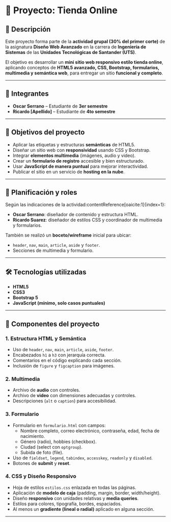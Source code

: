 # 🛒 Proyecto: Tienda Online

## 📌 Descripción
Este proyecto forma parte de la **actividad grupal (30% del primer corte)** de la asignatura **Diseño Web Avanzado** en la carrera de **Ingeniería de Sistemas** de las **Unidades Tecnológicas de Santander (UTS)**.  

El objetivo es desarrollar un **mini sitio web responsivo estilo tienda online**, aplicando conceptos de **HTML5 avanzado, CSS, Bootstrap, formularios, multimedia y semántica web**, para entregar un sitio **funcional y completo**.

---

## 👥 Integrantes
- **Oscar Serrano** – Estudiante de **3er semestre**  
- **Ricardo [Apellido]** – Estudiante de **4to semestre**

---

## 🎯 Objetivos del proyecto
- Aplicar las etiquetas y estructuras **semánticas** de HTML5.  
- Diseñar un sitio web con **responsividad** usando CSS y Bootstrap.  
- Integrar **elementos multimedia** (imágenes, audio y video).  
- Crear un **formulario de registro** accesible y bien estructurado.  
- Usar **JavaScript de manera puntual** para mejorar interactividad.  
- Publicar el sitio en un servicio de **hosting en la nube**.  

---

## 📂 Planificación y roles
Según las indicaciones de la actividad:contentReference[oaicite:1]{index=1}:  
- **Oscar Serrano**: diseñador de contenido y estructura HTML.  
- **Ricardo Suarez**: diseñador de estilos CSS y coordinador de multimedia y formularios.  

También se realizó un **boceto/wireframe** inicial para ubicar:  
- `header`, `nav`, `main`, `article`, `aside` y `footer`.  
- Secciones de multimedia y formulario.  

---

## 🛠️ Tecnologías utilizadas
- **HTML5**  
- **CSS3**  
- **Bootstrap 5**  
- **JavaScript (mínimo, solo casos puntuales)**  

---

## 🧩 Componentes del proyecto
### 1. **Estructura HTML y Semántica**
- Uso de `header`, `nav`, `main`, `article`, `aside`, `footer`.  
- Encabezados `h1` a `h3` con jerarquía correcta.  
- Comentarios en el código explicando cada sección.  
- Inclusión de `figure` y `figcaption` para imágenes.  

### 2. **Multimedia**
- Archivo de **audio** con controles.  
- Archivo de **video** con dimensiones adecuadas y controles.  
- Descripciones (`alt` o `caption`) para accesibilidad.  

### 3. **Formulario**
- Formulario en `formulario.html` con campos:  
  - Nombre completo, correo electrónico, contraseña, edad, fecha de nacimiento.  
  - Género (radio), hobbies (checkbox).  
  - Ciudad (select con `optgroup`).  
  - Subida de foto (file).  
- Uso de `fieldset`, `legend`, `tabindex`, `accesskey`, `readonly` y `disabled`.  
- Botones de **submit** y **reset**.  

### 4. **CSS y Diseño Responsivo**
- Hoja de estilos `estilos.css` enlazada en todas las páginas.  
- Aplicación de **modelo de caja** (padding, margin, border, width/height).  
- Diseño **responsivo** con unidades relativas y **media queries**.  
- Estilos para colores, tipografía, bordes, espaciados.  
- Al menos un **gradiente (lineal o radial)** aplicado en alguna sección.  

---
